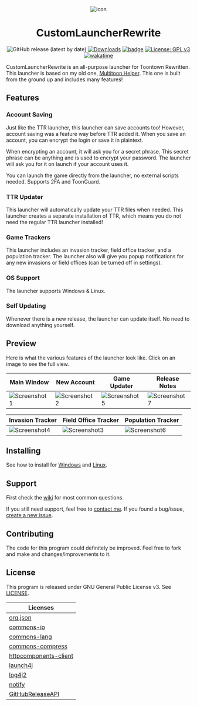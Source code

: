 <div align="center">
<img src="https://raw.githubusercontent.com/hyperdefined/CustomLauncherRewrite/master/src/main/resources/icon.png" alt="icon">
<h1>CustomLauncherRewrite</h1>

![GitHub release (latest by date)](https://img.shields.io/github/v/release/hyperdefined/CustomLauncherRewrite) [![Downloads](https://img.shields.io/github/downloads/hyperdefined/CustomLauncherRewrite/total?logo=github)](https://github.com/hyperdefined/CustomLauncherRewrite/releases) [![badge](https://img.shields.io/badge/made%20with-love%20&%20fluff-red)](https://www.gnu.org/licenses/gpl-3.0) [![License: GPL v3](https://img.shields.io/badge/License-GPLv3-blue.svg)](https://www.gnu.org/licenses/gpl-3.0) [![wakatime](https://wakatime.com/badge/user/992a7647-176a-477c-8086-e1abfba87ff4/project/c164aaf8-23ad-4bbc-9807-44eb3db04263.svg)](https://wakatime.com/badge/user/992a7647-176a-477c-8086-e1abfba87ff4/project/c164aaf8-23ad-4bbc-9807-44eb3db04263)
</div>

CustomLauncherRewrite is an all-purpose launcher for Toontown Rewritten. This launcher is based on my old one, [Multitoon Helper](https://github.com/hyperdefined/multitoon-helper). This one is built from the ground up and includes many features!

## Features
### Account Saving
Just like the TTR launcher, this launcher can save accounts too! However, account saving was a feature way before TTR added it. When you save an account, you can encrypt the login or save it in plaintext.

When encrypting an account, it will ask you for a secret phrase. This secret phrase can be anything and is used to encrypt your password. The launcher will ask you for it on launch if your account uses it.

You can launch the game directly from the launcher, no external scripts needed. Supports 2FA and ToonGuard.
### TTR Updater
This launcher will automatically update your TTR files when needed. This launcher creates a separate installation of TTR, which means you do not need the regular TTR launcher installed!
### Game Trackers
This launcher includes an invasion tracker, field office tracker, and a population tracker. The launcher also will give you popup notifications for any new invasions or field offices (can be turned off in settings).
### OS Support
The launcher supports Windows & Linux.
### Self Updating
Whenever there is a new release, the launcher can update itself. No need to download anything yourself.

## Preview
Here is what the various features of the launcher look like. Click on an image to see the full view.

| Main Window                                                                                                  | New Account                                                                                                   | Game Updater                                                                                                  | Release Notes                                                                                                 |
|--------------------------------------------------------------------------------------------------------------|---------------------------------------------------------------------------------------------------------------|---------------------------------------------------------------------------------------------------------------|---------------------------------------------------------------------------------------------------------------|
| ![Screenshot1](https://raw.githubusercontent.com/hyperdefined/CustomLauncherRewrite/master/images/image.png) | ![Screenshot2](https://raw.githubusercontent.com/hyperdefined/CustomLauncherRewrite/master/images/image2.png) | ![Screenshot5](https://raw.githubusercontent.com/hyperdefined/CustomLauncherRewrite/master/images/image5.png) | ![Screenshot7](https://raw.githubusercontent.com/hyperdefined/CustomLauncherRewrite/master/images/image7.png) |

| Invasion Tracker                                                                                              | Field Office Tracker                                                                                          | Population Tracker                                                                                            |
| ------------------------------------------------------------------------------------------------------------- | ------------------------------------------------------------------------------------------------------------- | ------------------------------------------------------------------------------------------------------------- |
| ![Screenshot4](https://raw.githubusercontent.com/hyperdefined/CustomLauncherRewrite/master/images/image4.png) | ![Screenshot3](https://raw.githubusercontent.com/hyperdefined/CustomLauncherRewrite/master/images/image3.png) | ![Screenshot6](https://raw.githubusercontent.com/hyperdefined/CustomLauncherRewrite/master/images/image6.png) |

## Installing
See how to install for [Windows](https://github.com/hyperdefined/CustomLauncherRewrite/wiki/Windows-Install) and [Linux](https://github.com/hyperdefined/CustomLauncherRewrite/wiki/Linux-Install).

## Support
First check the [wiki](https://github.com/hyperdefined/CustomLauncherRewrite/wiki) for most common questions.

If you still need support, feel free to [contact me](https://hyper.lol). If you found a bug/issue, [create a new issue](https://github.com/hyperdefined/CustomLauncherRewrite/issues/new).

## Contributing
The code for this program could definitely be improved. Feel free to fork and make and changes/improvements to it.

## License
This program is released under GNU General Public License v3. See [LICENSE](https://github.com/hyperdefined/CustomLauncherRewrite/blob/master/LICENSE).

| Licenses                                                                                         |
|--------------------------------------------------------------------------------------------------|
| [org.json](https://github.com/stleary/JSON-java/blob/master/LICENSE)                             |
| [commons-io](https://github.com/apache/commons-io/blob/master/LICENSE.txt)                       |
| [commons-lang](https://github.com/apache/commons-lang/blob/master/LICENSE.txt)                   |
| [commons-compress](https://github.com/apache/commons-compress/blob/master/LICENSE.txt)           |
| [httpcomponents-client](https://github.com/apache/httpcomponents-client/blob/master/LICENSE.txt) |
| [launch4j](https://github.com/mirror/launch4j/blob/master/LICENSE.txt)                           |
| [log4j2](https://github.com/apache/logging-log4j2/blob/master/LICENSE.txt)                       |
| [notify](https://github.com/dorkbox/Notify/blob/master/LICENSE)                                  |
| [GitHubReleaseAPI](https://github.com/hyperdefined/GitHubReleaseAPI/blob/master/LICENSE)         |
